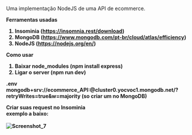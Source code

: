 Uma implementação NodeJS de uma API de ecommerce.

<strong>Ferramentas usadas<strong>
1. Insominia (https://insomnia.rest/download)
2. MongoDB (https://www.mongodb.com/pt-br/cloud/atlas/efficiency)
3. NodeJS (https://nodejs.org/en/)

<b>Como usar<b>
1. Baixar node_modules (npm install express)
2. Ligar o server (npm run dev)

<b>.env<b>
<br>
mongodb+srv://ecommerce_API:<password>@cluster0.yocvoc1.mongodb.net/?retryWrites=true&w=majority (so criar um no MongoDB)

<b>Criar suas request no Insominia<b>
<br>
exemplo a baixo:
<br>
<br>
![Screenshot_7](https://user-images.githubusercontent.com/66924117/204288928-c448ed97-fb27-46b4-81eb-f0d71cb2b964.png)
